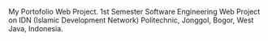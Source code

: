 My Portofolio Web Project.
1st Semester Software Engineering Web Project on IDN (Islamic Development Network) Politechnic, Jonggol, Bogor, West Java, Indonesia.

